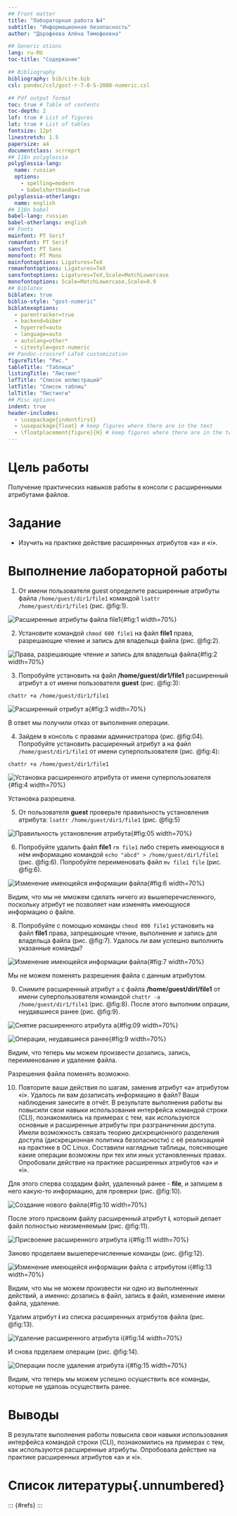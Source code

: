```yaml
---
## Front matter
title: "Лабораторная работа №4"
subtitle: "Информационная безопасность"
author: "Дорофеева Алёна Тимофеевна"

## Generic otions
lang: ru-RU
toc-title: "Содержание"

## Bibliography
bibliography: bib/cite.bib
csl: pandoc/csl/gost-r-7-0-5-2008-numeric.csl

## Pdf output format
toc: true # Table of contents
toc-depth: 2
lof: true # List of figures
lot: true # List of tables
fontsize: 12pt
linestretch: 1.5
papersize: a4
documentclass: scrreprt
## I18n polyglossia
polyglossia-lang:
  name: russian
  options:
	- spelling=modern
	- babelshorthands=true
polyglossia-otherlangs:
  name: english
## I18n babel
babel-lang: russian
babel-otherlangs: english
## Fonts
mainfont: PT Serif
romanfont: PT Serif
sansfont: PT Sans
monofont: PT Mono
mainfontoptions: Ligatures=TeX
romanfontoptions: Ligatures=TeX
sansfontoptions: Ligatures=TeX,Scale=MatchLowercase
monofontoptions: Scale=MatchLowercase,Scale=0.9
## Biblatex
biblatex: true
biblio-style: "gost-numeric"
biblatexoptions:
  - parentracker=true
  - backend=biber
  - hyperref=auto
  - language=auto
  - autolang=other*
  - citestyle=gost-numeric
## Pandoc-crossref LaTeX customization
figureTitle: "Рис."
tableTitle: "Таблица"
listingTitle: "Листинг"
lofTitle: "Список иллюстраций"
lotTitle: "Список таблиц"
lolTitle: "Листинги"
## Misc options
indent: true
header-includes:
  - \usepackage{indentfirst}
  - \usepackage{float} # keep figures where there are in the text
  - \floatplacement{figure}{H} # keep figures where there are in the text
---
```


# Цель работы

Получение практических навыков работы в консоли с расширенными атрибутами файлов.

# Задание

- Изучить на практике действие расширенных атрибутов «а» и «i».

# Выполнение лабораторной работы

1. От имени пользователя guest определите расширенные атрибуты файла `/home/guest/dir1/file1` командой `lsattr /home/guest/dir1/file1` (рис. @fig:1).

![Расширенные атрибуты файла file1](image/1.png){#fig:1 width=70%}

2. Установите командой `chmod 600 file1` на файл **file1** права, разрешающие чтение и запись для владельца файла (рис. @fig:2).

![Права, разрешающие чтение и запись для владельца файла](image/2.png){#fig:2 width=70%}

3. Попробуйте установить на файл **/home/guest/dir1/file1** расширенный атрибут a от имени пользователя **guest** (рис. @fig:3):

```
chattr +a /home/guest/dir1/file1
```

![Расширенный отрибут а](image/3.png){#fig:3 width=70%}

В ответ мы получили отказ от выполнения операции.

4. Зайдем в консоль с правами администратора (рис. @fig:04). Попробуйте установить расширенный атрибут a на файл `/home/guest/dir1/file1` от имени суперпользователя (рис. @fig:4):

```
chattr +a /home/guest/dir1/file1
```

![Установка расширенного атрибута от имени суперпользователя](image/4.png){#fig:4 width=70%}

Установка разрешена.

5. От пользователя **guest** проверьте правильность установления атрибута: `lsattr /home/guest/dir1/file1` (рис. @fig:5)

![Правильность установления атрибута](image/5.png){#fig:05 width=70%}

6. Попробуйте удалить файл **file1** `rm file1` либо стереть имеющуюся в нём информацию командой `echo "abcd" > /home/guest/dirl/file1` (рис. @fig:6).
Попробуйте переименовать файл `mv file1 file` (рис. @fig:6).

![Изменение имеющейся информации файла](image/6.png){#fig:6 width=70%}

Видим, что мы не мможем сделать ничего из вышеперечисленного, поскольку атрибут не позволяет нам изменять имеющуюся информацию о файле.

8. Попробуйте с помощью команды `chmod 000 file1` установить на файл **file1** права, запрещающие чтение, выполнение и запись для владельца файла (рис. @fig:7). Удалось ли вам успешно выполнить указанные команды?

![Изменение имеющейся информации файла](image/7.png){#fig:7 width=70%}

Мы не можем поменять разрешения файла с данным атрибутом.

9. Снимите расширенный атрибут `a` с файла **/home/guest/dirl/file1** от имени суперпользователя командой `chattr -a /home/guest/dir1/file1` (рис. @fig:8). После этого выполним опрации, неудавшиеся ранее (рис. @fig:9).

![Снятие расширенного атрибута а](image/8.png){#fig:09 width=70%}

![Операции, неудавшиеся ранее](image/10.png){#fig:9 width=70%}

Видим, что теперь мы можем произвести дозапись, запись, переименование и удаление файла.

Разрешения файла поменять возможно.

10. Повторите ваши действия по шагам, заменив атрибут «a» атрибутом «i».
Удалось ли вам дозаписать информацию в файл? Ваши наблюдения занесите в отчёт.
В результате выполнения работы вы повысили свои навыки использования интерфейса командой строки (CLI), познакомились на примерах с тем,
как используются основные и расширенные атрибуты при разграничении
доступа. Имели возможность связать теорию дискреционного разделения
доступа (дискреционная политика безопасности) с её реализацией на практике в ОС Linux. Составили наглядные таблицы, поясняющие какие операции возможны при тех или иных установленных правах. Опробовали действие на практике расширенных атрибутов «а» и «i».

Для этого сперва создадим файл, удаленный ранее - **file**, и запишем в него какую-то информацию, для проверки (рис. @fig:10).

![Создание нового файла](image/10.png){#fig:10 width=70%}

После этого присвоим файлу расширенный атрибут **i**, который делает файл полностью неизменяемым (рис. @fig:11).

![Присвоение расширенного атрибута i](image/11.png){#fig:11 width=70%}

Заново проделаем вышеперечисленные команды (рис. @fig:12). 

![Изменение имеющейся информации файла с атрибутом i](image/12.png){#fig:13 width=70%}

Видим, что мы не можем произвести ни одно из выполненных действий, а именно: дозапись в файл, запись в файл, изменение имени файла, удаление.

Удалим атрибут **i** из списка расширенных атрибутов файла (рис. @fig:13).

![Удаление расширенного атрибута i](image/13.png){#fig:14 width=70%}

И снова прделаем операции (рис. @fig:14).

![Операции после удаления атрибута i](image/14.png){#fig:15 width=70%}

Видим, что теперь мы можем успешно осуществить все команды, которые не удалоаь осуществить ранее.

# Выводы

В результате выполнения работы повысила свои навыки использования интерфейса командой строки (CLI), познакомились на примерах с тем,
как используются расширенные атрибуты. Опробовала действие на практике расширенных атрибутов «а» и «i».


# Список литературы{.unnumbered}

::: {#refs}
:::

